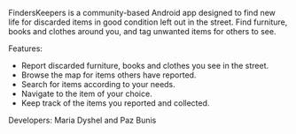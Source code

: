 FindersKeepers is a community-based Android app designed to find new life for discarded items in good condition left out in the street. Find furniture, books and clothes around you, and tag unwanted items for others to see.

Features:
* Report discarded furniture, books and clothes you see in the street.
* Browse the map for items others have reported.
* Search for items according to your needs.
* Navigate to the item of your choice.
* Keep track of the items you reported and collected.


Developers: Maria Dyshel and Paz Bunis